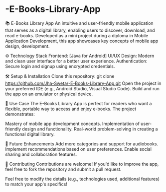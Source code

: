 # -E-Books-Library-App
📚 E-Books Library App
An intuitive and user-friendly mobile application that serves as a digital library, enabling users to discover, download, and read e-books. Developed as a mini project during a diploma in Mobile Application Development, this app showcases key concepts of mobile app design, development.

⚙️ Technology Stack
Frontend: [Java for Android]
UI/UX Design: Modern and clean user interface for a better user experience.
Authentication: Secure login and signup using encrypted credentials.

🛠️ Setup & Installation
Clone this repository:
git clone https://github.com/Jha-Sweta/-E-Books-Library-App.git
Open the project in your preferred IDE (e.g., Android Studio, Visual Studio Code).
Build and run the app on an emulator or physical device.

📖 Use Case
The E-Books Library App is perfect for readers who want a flexible, portable way to access and enjoy e-books. The project demonstrates:

Mastery of mobile app development concepts.
Implementation of user-friendly design and functionality.
Real-world problem-solving in creating a functional digital library.

🚀 Future Enhancements
Add more categories and support for audiobooks.
Implement recommendations based on user preferences.
Enable social sharing and collaboration features.

🤝 Contributing
Contributions are welcome! If you'd like to improve the app, feel free to fork the repository and submit a pull request.

Feel free to modify the details (e.g., technologies used, additional features) to match your app's specifics!
